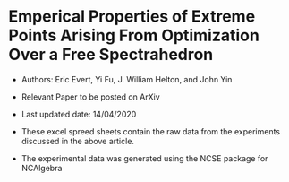 # Emperical Properties of Extreme Points Arising From Optimization Over a Free Spectrahedron

* Authors: Eric Evert, Yi Fu, J. William Helton, and John Yin
* Relevant Paper to be posted on ArXiv
* Last updated date: 14/04/2020

* These excel spreed sheets contain the raw data from the experiments discussed in the above article. 
* The experimental data was generated using the NCSE package for NCAlgebra
